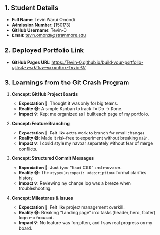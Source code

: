 ## 1. Student Details

- **Full Name**: Tevin Warui Omondi
- **Admission Number**: [150173]
- **GitHub Username**: Tevin-O
- **Email**: tevin.omondi@strathmore.edu

## 2. Deployed Portfolio Link

- **GitHub Pages URL**: https://Tevin-O.github.io/build-your-portfolio-github-workflow-essentials-Tevin-O/

## 3. Learnings from the Git Crash Program

1. **Concept: GitHub Project Boards**  
   - **Expectation 👀**: Thought it was only for big teams.  
   - **Reality 😅**: A simple Kanban to track To Do → Done.  
   - **Impact 💡**: Kept me organized as I built each page of my portfolio.

2. **Concept: Feature Branching**  
   - **Expectation 👀**: Felt like extra work to branch for small changes.  
   - **Reality 😅**: Made it risk-free to experiment without breaking `main`.  
   - **Impact 💡**: I could style my navbar separately without fear of merge conflicts.

3. **Concept: Structured Commit Messages**  
   - **Expectation 👀**: Just type “fixed CSS” and move on.  
   - **Reality 😅**: The `<type>(<scope>): <description>` format clarifies history.  
   - **Impact 💡**: Reviewing my change log was a breeze when troubleshooting.

4. **Concept: Milestones & Issues**  
   - **Expectation 👀**: Felt like project management overkill.  
   - **Reality 😅**: Breaking “Landing page” into tasks (header, hero, footer) kept me focused.  
   - **Impact 💡**: No feature was forgotten, and I saw real progress on my board.

